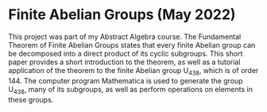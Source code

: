 # Finite Abelian Groups (May 2022)

This project was part of my Abstract Algebra course. The Fundamental Theorem of Finite Abelian Groups states that every finite Abelian group can be decomposed into a direct product of its cyclic subgroups. This short paper provides a short introduction to the theorem, as well as a tutorial application of the theorem to the finite Abelian group U<sub>438</sub>, which is of order 144. The computer program Mathematica is used to generate the group U<sub>438</sub>, many of its subgroups, as well as perform operations on elements in these groups.
